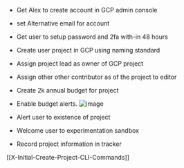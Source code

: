 * Get Alex to create account in GCP admin console 
* set Alternative email for account
* Get user to setup password and 2fa with-in 48 hours 
* Create user project in GCP using naming standard 
* Assign project lead as owner of GCP project
* Assign other other contributor as of the project to editor 
* Create 2k annual budget for project 
* Enable budget alerts.
![image](https://user-images.githubusercontent.com/367922/233369904-a1ca75b4-be93-40d6-9262-8dad92dad016.png)

* Alert user to existence of project 
* Welcome user to experimentation sandbox
* Record project information in tracker


[[X-Initial-Create-Project-CLI-Commands]]